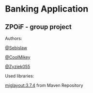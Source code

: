 # Banking Application
## ZPOiF - group project



Authors: 

[@Sebislaw](https://www.github.com/Sebislaw)

[@CoolMikey](https://www.github.com/CoolMikey)

[@Zyziek055](https://www.github.com/Zyziek055)



Used libraries:

[miglayout:3.7.4](https://mvnrepository.com/artifact/com.miglayout/miglayout/3.7.4) from Maven Repository
